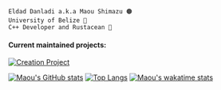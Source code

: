     Eldad Danladi a.k.a Maou Shimazu 🟤
    University of Belize 🏴
    C++ Developer and Rustacean 🦀
#### Current maintained projects:
[![Creation Project](https://github-readme-stats.vercel.app/api/pin/?username=maou-shimazu&repo=Creation-Project)](https://github.com/Maou-Shimazu/Creation-Project)

[![Maou's GitHub stats](https://github-readme-stats.vercel.app/api?username=Maou-Shimazu&show_icons=true&theme=onedark)](https://github.com/maou-shimazu)
[![Top Langs](https://github-readme-stats.vercel.app/api/top-langs/?username=Maou-Shimazu&langs_count=10&layout=compact)](https://github.com/maou-shimazu/)
[![Maou's wakatime stats](https://github-readme-stats.vercel.app/api/wakatime?username=Maou_Shimazu)](https://github.com/maou-shimazu/creation-project)

